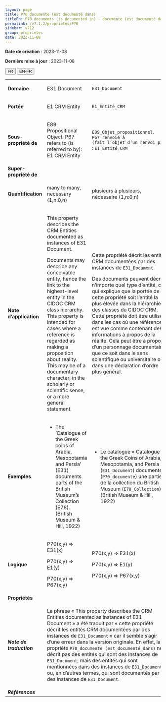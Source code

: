 ```yaml
---
layout: page
title: P70 documente (est documenté dans)
titleEn: P70 documents (is documented in) - documente (est documenté dans)
permalink: /v7.1.2/proprietes/P70
sidebar: v712
group: proprietes
date: 2023-11-08
---
```


**Date de création** : 2023-11-08

**Dernière mise à jour** : 2023-11-08

<div class="lang-buttons">
 <button id="fr" class="activate">FR</button>
 <button id="en-fr">EN-FR</button>
</div>

<table>
<tbody>
<tr>
<td><strong>Domaine</strong></td>
<td class="en">
<p>E31 Document</p>
</td>
<td>
<p><code class="language-plaintext highlighter-rouge">E31_Document</code></p>
</td>
</tr>
<tr>
<td><strong>Portée</strong></td>
<td class="en">
<p>E1 CRM Entity</p>
</td>
<td>
<p><code class="language-plaintext highlighter-rouge">E1_Entité_CRM</code></p>
</td>
</tr>
<tr>
<td><strong>Sous-propriété de</strong></td>
<td class="en">
<p>E89 Propositional Object. P67 refers to (is referred to by): E1 CRM Entity</p>
</td>
<td>
<p><code class="language-plaintext highlighter-rouge">E89_Objet_propositionnel</code>. <code class="language-plaintext highlighter-rouge">P67_renvoie_à (fait_l’objet_d’un_renvoi_par)</code> : <code class="language-plaintext highlighter-rouge">E1_Entité_CRM</code></p>
</td>
</tr>
<tr>
<td><strong>Super-propriété de</strong></td>
<td class="en">
</td>
<td>
</td>
</tr>
<tr>
<td><strong>Quantification</strong></td>
<td class="en">
<p>many to many, necessary (1,n:0,n)</p>
</td>
<td>
<p>plusieurs à plusieurs, nécessaire (1,n:0,n)</p>
</td>
</tr>
<tr>
<td><strong>Note d’application</strong></td>
<td class="en">
<p>This property describes the CRM Entities documented as instances of E31 Document.</p>
<p>Documents may describe any conceivable entity, hence the link to the highest-level entity in the CIDOC CRM class hierarchy. This property is intended for cases where a reference is regarded as making a proposition about reality. This may be of a documentary character, in the scholarly or scientific sense, or a more general statement.</p>
</td>
<td>
<p>Cette propriété décrit les entités CRM documentées par des instances de <code class="language-plaintext highlighter-rouge">E31_Document</code>.</p>
<p>Des documents peuvent décrire n’importe quel type d’entité, ce qui explique que la portée de cette propriété soit l’entité la plus élevée dans la hiérarchie des classes du CIDOC CRM. Cette propriété doit être utilisée dans les cas où une référence est vue comme contenant des informations à propos de la réalité. Cela peut être à propos d’un personnage documentaire, que ce soit dans le sens scientifique ou universitaire ou dans une déclaration d’ordre plus général.</p>
</td>
</tr>
<tr>
<td><strong>Exemples</strong></td>
<td class="en">
<ul>
<li><p>The ‘Catalogue of the Greek coins of Arabia, Mesopotamia and Persia’ (E31) documents parts of the British Museum’s Collection (E78). (British Museum & Hill, 1922)</p>
</li>
</ul>
</td>
<td>
<ul>
<li><p>Le catalogue « Catalogue of the Greek Coins of Arabia, Mesopotamia, and Persia » (<code class="language-plaintext highlighter-rouge">E31_Document</code>) documente (<code class="language-plaintext highlighter-rouge">P70_documente</code>) une partie de la collection du British Museum (<code class="language-plaintext highlighter-rouge">E78_Collection</code>) (British Museum & Hill, 1922)</p>
</li>
</ul>
</td>
</tr>
<tr>
<td><strong>Logique</strong></td>
<td class="en">
<p>P70(x,y) ⇒ E31(x)</p>
<p>P70(x,y) ⇒ E1(y)</p>
<p>P70(x,y) ⇒ P67(x,y)</p>
</td>
<td>
<p>P70(x,y) ⇒ E31(x)</p>
<p>P70(x,y) ⇒ E1(y)</p>
<p>P70(x,y) ⇒ P67(x,y)</p>
</td>
</tr>
<tr>
<td><strong>Propriétés</strong></td>
<td class="en">
</td>
<td>
</td>
</tr>
<tr>
<td><strong><em>Note de traduction</em></strong></td>
<td colspan="2">
<p>La phrase « This property describes the CRM Entities documented as instances of E31 Document » a été traduit par « cette propriété décrit les entités CRM documentées par des instances de <code class="language-plaintext highlighter-rouge">E31_Document</code> » car il semble s’agir d’une erreur dans la version originale. En effet, la propriété <code class="language-plaintext highlighter-rouge">P70_documente (est_documenté_dans)</code> ne décrit pas des entités qui sont des instances de <code class="language-plaintext highlighter-rouge">E31_Document</code>, mais des entités qui sont mentionnées dans des instances de <code class="language-plaintext highlighter-rouge">E31_Document</code> ou, en d’autres termes, qui sont documentés par des instances de <code class="language-plaintext highlighter-rouge">E31_Document</code>.</p>
</td>
</tr>
<tr>
<td><strong><em>Références</em></strong></td>
<td colspan="2">
<p><em></em></p>
</td>
</tr>
</tbody>
</table>
